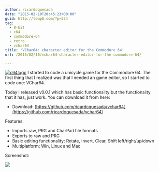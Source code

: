 ```yaml
---
author: ricardoquesada
date: "2015-02-10T20:45:23+00:00"
guid: http://towp8.com/?p=524
tag:
  - 8-bit
  - c64
  - commodore-64
  - retro
  - vchar64
title: 'VChar64: character editor for the Commodore 64'
url: /2015/02/10/vchar64-character-editor-for-the-commodore-64/

---
```

[![c64logo](/wp-content/uploads/2015/02/c64logo.png)](/wp-content/uploads/2015/02/c64logo.png) I started to code a unicycle game for the Commodore 64. The first thing that I realized was that I needed an game editor, so I started to code one: VChar64.

Today I released v0.0.1 which has basic functionality but the functionality that it has, just work. You can download it from here:

- Download: [https://github.com/ricardoquesada/vchar64](https://github.com/ricardoquesada/vchar64)

Features:

- Imports raw, PRG and CharPad file formats
- Exports to raw and PRG
- Basic editing functionality: Rotate, Invert, Clear, Shift left/right/up/down
- Multiplatform: Win, Linux and Mac

Screenshot:

![](https://camo.githubusercontent.com/70651fab81ecd57b5fc2c8516e1995b2a61ee91f/68747470733a2f2f6c68362e676f6f676c6575736572636f6e74656e742e636f6d2f2d4f69344b516a4359684b592f564e704e476d63566c6e492f41414141414141425163382f4c70336f486857424b736f2f733634302f53637265656e253235323053686f742532353230323031352d30322d3130253235323061742532353230392e31382e31362532353230414d2e706e67)
